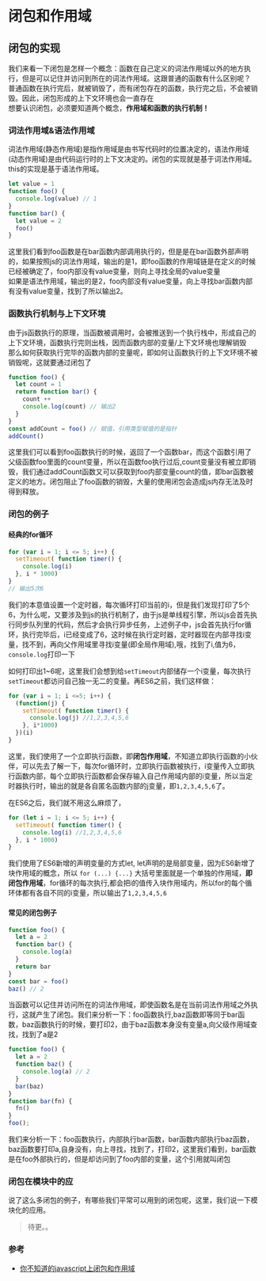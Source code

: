 # 闭包和作用域

## 闭包的实现
我们来看一下闭包是怎样一个概念：函数在自己定义的词法作用域以外的地方执行，但是可以记住并访问到所在的词法作用域。这跟普通的函数有什么区别呢？  
普通函数在执行完后，就被销毁了，而有闭包存在的函数，执行完之后，不会被销毁。因此，闭包形成的上下文环境也会一直存在  
想要认识闭包，必须要知道两个概念，**作用域和函数的执行机制！**

### 词法作用域&语法作用域
词法作用域(静态作用域)是指作用域是由书写代码时的位置决定的，语法作用域(动态作用域)是由代码运行时的上下文决定的。闭包的实现就是基于词法作用域。this的实现是基于语法作用域。
```js
let value = 1
function foo() {
  console.log(value) // 1
}
function bar() {
  let value = 2
  foo()
}
```
这里我们看到foo函数是在bar函数内部调用执行的，但是是在bar函数外部声明的，如果按照js的词法作用域，输出的是1，即foo函数的作用域链是在定义的时候已经被确定了，foo内部没有value变量，则向上寻找全局的value变量    
如果是语法作用域，输出的是2，foo内部没有value变量，向上寻找bar函数内部有没有value变量，找到了所以输出2。

### 函数执行机制与上下文环境
由于js函数执行的原理，当函数被调用时，会被推送到一个执行栈中，形成自己的上下文环境，函数执行完则出栈，因而函数内部的变量/上下文环境也理解销毁    
那么如何获取执行完毕的函数内部的变量呢，即如何让函数执行的上下文环境不被销毁呢，这就要通过闭包了
```js
function foo() {
  let count = 1
  return function bar() {
    count ++
    console.log(count) // 输出2
  }
}
const addCount = foo() // 赋值，引用类型赋值的是指针
addCount()
```
这里我们可以看到foo函数执行的时候，返回了一个函数bar，而这个函数引用了父级函数foo里面的count变量，所以在函数foo执行过后,count变量没有被立即销毁，我们通过addCount函数又可以获取到foo内部变量count的值，即bar函数被定义的地方。闭包阻止了foo函数的销毁，大量的使用闭包会造成js内存无法及时得到释放。  

### 闭包的例子

#### 经典的for循环
```js
for (var i = 1; i <= 5; i++) {
  setTimeout( function timer() {
    console.log(i)
  }, i * 1000)
}
// 输出5次6
```
我们的本意值设置一个定时器，每次循环打印当前的i，但是我们发现打印了5个6，为什么呢，又要涉及到js的执行机制了，由于js是单线程引擎，所以js会首先执行同步队列里的代码，然后才会执行异步任务，上述例子中，js会首先执行for循环，执行完毕后，i已经变成了6，这时候在执行定时器，定时器现在内部寻找i变量，找不到，再向父作用域里寻找i变量(即全局作用域),哦，找到了i,值为6，`console.log`打印一下  

如何打印出1~6呢，这里我们会想到给`setTimeout`内部储存一个i变量，每次执行`setTimeout`都访问自己独一无二的变量。再ES6之前，我们这样做：
```js
for (var i = 1; i <=5; i++) {
  (function(j) {
    setTimeout( function timer() {
      console.log(j) //1,2,3,4,5,6
    }, i*1000)
  })(i)
}
```
这里，我们使用了一个立即执行函数，即**闭包作用域**，不知道立即执行函数的小伙伴，可以先去了解一下，每次for循环时，立即执行函数被执行，i变量传入立即执行函数内部，每个立即执行函数都会保存输入自己作用域内部的i变量，所以当定时器执行时，输出的就是各自匿名函数内部的j变量，即`1,2,3,4,5,6`了。 

在ES6之后，我们就不用这么麻烦了，
```js
for (let i = 1; i <= 5; i++) {
  setTimeout( function timer() {
    console.log(i) //1,2,3,4,5,6
  }, i * 1000)
}
```
我们使用了ES6新增的声明变量的方式let, let声明的是局部变量，因为ES6新增了块作用域的概念，所以 `for (...) {...}` 大括号里面就是一个单独的作用域，**即闭包作用域**，for循环的每次执行,都会把i的值传入块作用域内，所以for的每个循环体都有各自不同的i变量，所以输出了`1,2,3,4,5,6`

#### 常见的闭包例子
```js
function foo() {
  let a = 2
  function bar() {
    console.log(a)
  }
  return bar
}
const bar = foo()
baz() // 2
```
当函数可以记住并访问所在的词法作用域，即使函数名是在当前词法作用域之外执行，这就产生了闭包。我们来分析一下：foo函数执行,baz函数即等同于bar函数，baz函数执行的时候，要打印2，由于baz函数本身没有变量a,向父级作用域查找，找到了a是2
```js
function foo() {
  let a = 2
  function baz() {
    console.log(a) // 2
  }
  bar(baz)
}
function bar(fn) {
  fn()
}
foo();
```
我们来分析一下：foo函数执行，内部执行bar函数，bar函数内部执行baz函数，baz函数要打印a,自身没有，向上寻找，找到了，打印2，这里我们看到，bar函数是在foo外部执行的，但是却访问到了foo内部的变量，这个引用就叫闭包

### 闭包在模块中的应
说了这么多闭包的例子，有哪些我们平常可以用到的闭包呢，这里，我们说一下模块化的应用。
> 待更。。

### 参考
- [你不知道的javascript上闭包和作用域]()
